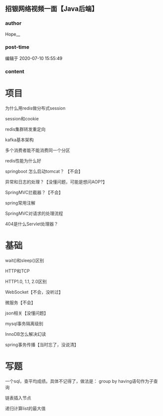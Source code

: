 ## 招银网络视频一面【Java后端】
### author 
Hope__
### post-time 

编辑于  2020-07-10 15:55:49
### content 
<div class="post-topic-des nc-post-content">
 <h1 style="color: rgb(51,51,51);">
  <span>
   项目
  </span>
 </h1>
 <p style="color: rgb(51,51,51);">
  <span>
   为什么用redis做分布式session
  </span>
 </p>
 <p style="color: rgb(51,51,51);">
  <span>
   session和cookie
  </span>
 </p>
 <p style="color: rgb(51,51,51);">
  <span>
   redis集群转发重定向
  </span>
 </p>
 <p style="color: rgb(51,51,51);">
  <span>
   kafka基本架构
  </span>
 </p>
 <p style="color: rgb(51,51,51);">
  <span>
   多个消费者能不能消费同一个分区
  </span>
 </p>
 <p style="color: rgb(51,51,51);">
  <span>
   redis性能为什么好
  </span>
 </p>
 <p style="color: rgb(51,51,51);">
  <span>
   springboot 怎么启动tomcat？ 【不会】
  </span>
 </p>
 <p style="color: rgb(51,51,51);">
  <span>
   异常和日志的处理？【没懂问题，可能是想问AOP?】
  </span>
 </p>
 <p style="color: rgb(51,51,51);">
  <span>
   SpringMVC拦截器？【不会】
  </span>
 </p>
 <p style="color: rgb(51,51,51);">
  <span>
   spring常用注解
  </span>
 </p>
 <p style="color: rgb(51,51,51);">
  <span>
   SpringMVC对请求的处理流程
  </span>
 </p>
 <p style="color: rgb(51,51,51);">
  <span>
   404是什么Servlet处理器？
  </span>
 </p>
 <h1 style="color: rgb(51,51,51);">
  <span>
   基础
  </span>
 </h1>
 <p style="color: rgb(51,51,51);">
  <span>
   wait()和sleep()区别
  </span>
 </p>
 <p style="color: rgb(51,51,51);">
  <span>
   HTTP和TCP
  </span>
 </p>
 <p style="color: rgb(51,51,51);">
  <span>
   HTTP1.0, 1.1, 2.0区别
  </span>
 </p>
 <p style="color: rgb(51,51,51);">
  <span>
   WebSocket【不会，没听过】
  </span>
 </p>
 <p style="color: rgb(51,51,51);">
  <span>
   微服务【不会】
  </span>
 </p>
 <p style="color: rgb(51,51,51);">
  <span>
   json相关【没懂问题】
  </span>
 </p>
 <p style="color: rgb(51,51,51);">
  <span>
   mysql事务隔离级别
  </span>
 </p>
 <p style="color: rgb(51,51,51);">
  <span>
   InnoDB怎么解决幻读
  </span>
 </p>
 <p style="color: rgb(51,51,51);">
  <span>
   spring事务传播【当时忘了，没说清】
  </span>
 </p>
 <h1 style="color: rgb(51,51,51);">
  <span>
   写题
  </span>
 </h1>
 <p style="color: rgb(51,51,51);">
  <span>
   一个sql，查平均成绩。具体不记得了，做法是： group by having语句作为子查询
  </span>
 </p>
 <p style="color: rgb(51,51,51);">
  <span>
   链表插入节点
  </span>
 </p>
 <p style="color: rgb(51,51,51);">
  <span>
   递归计算list的最大值
  </span>
 </p>
 <div>
  <br/>
 </div>
</div>
